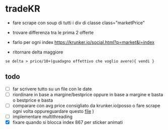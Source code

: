# tradeKR
- fare scrape con soup di tutti i div di classe
class="marketPrice"

- trovare differenza tra le prima 2 offerte

- farlo per ogni index
https://krunker.io/social.html?p=market&i=index

- ritornare delta maggiore

`se delta > price/10+(guadagno effettivo che voglio avere){
	vendi
}`

## todo
- [ ] far scrivere tutto su un file con le date
- [ ] riordinare in base a margine/bestprice oppure in base a margine e basta o bestprice e basta
- [ ] comparare con avg price consigliato da krunker.io(posso o fare scrape ogni volta oppureguardare questo [file](https://api.krunker.io/webhooks/general/items/prices) )
- [ ] implementare multithreading
- [x] fixare quando si blocca index 867 per sticker animati
